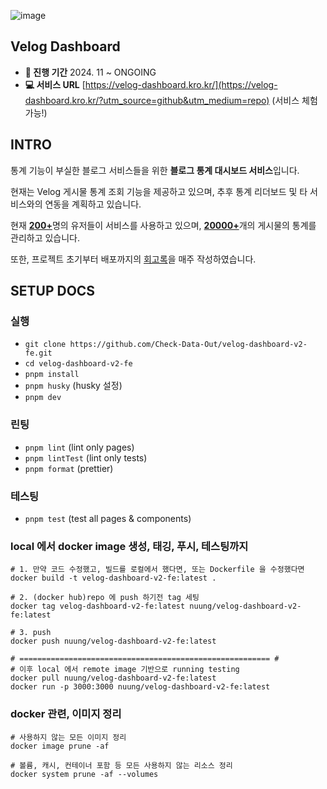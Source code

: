 ![image](https://github.com/user-attachments/assets/e43ab765-f94e-41d8-8f57-bf05100606cd)

## Velog Dashboard
- **📅 진행 기간** 2024. 11 ~ ONGOING  
- **💻 서비스 URL** [https://velog-dashboard.kro.kr/](https://velog-dashboard.kro.kr/?utm_source=github&utm_medium=repo) (서비스 체험 가능!)

## INTRO
통계 기능이 부실한 블로그 서비스들을 위한 **블로그 통계 대시보드 서비스**입니다.  

현재는 Velog 게시물 통계 조회 기능을 제공하고 있으며, 추후 통계 리더보드 및 타 서비스와의 연동을 계획하고 있습니다.  

현재 <ins>**200+**</ins>명의 유저들이 서비스를 사용하고 있으며, <ins>**20000+**</ins>개의 게시물의 통계를 관리하고 있습니다.  

또한, 프로젝트 초기부터 배포까지의 [회고록](https://velog.io/@six-standard/series/Velog-Dashboard-%EC%B0%B8%EC%97%AC%EA%B8%B0)을 매주 작성하였습니다.  

## SETUP DOCS
### 실행

- `git clone https://github.com/Check-Data-Out/velog-dashboard-v2-fe.git`
- `cd velog-dashboard-v2-fe`
- `pnpm install`
- `pnpm husky` (husky 설정)
- `pnpm dev`

### 린팅

- `pnpm lint` (lint only pages)
- `pnpm lintTest` (lint only tests)
- `pnpm format` (prettier)

### 테스팅

- `pnpm test` (test all pages & components)

### local 에서 docker image 생성, 태깅, 푸시, 테스팅까지

```shell
# 1. 만약 코드 수정했고, 빌드를 로컬에서 했다면, 또는 Dockerfile 을 수정했다면
docker build -t velog-dashboard-v2-fe:latest .

# 2. (docker hub)repo 에 push 하기전 tag 세팅
docker tag velog-dashboard-v2-fe:latest nuung/velog-dashboard-v2-fe:latest

# 3. push
docker push nuung/velog-dashboard-v2-fe:latest

# ======================================================== #
# 이후 local 에서 remote image 기반으로 running testing
docker pull nuung/velog-dashboard-v2-fe:latest
docker run -p 3000:3000 nuung/velog-dashboard-v2-fe:latest
```

### docker 관련, 이미지 정리

```shell
# 사용하지 않는 모든 이미지 정리
docker image prune -af

# 볼륨, 캐시, 컨테이너 포함 등 모든 사용하지 않는 리소스 정리
docker system prune -af --volumes
```
